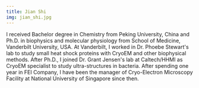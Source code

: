```yaml
---
title: Jian Shi
img: jian_shi.jpg
---
```


I received Bachelor degree in Chemistry from Peking University, China and Ph.D. in biophysics and molecular physiology from School of Medicine, Vanderbilt University, USA. At Vanderbilt, I worked in Dr. Phoebe Stewart's lab to study small heat shock proteins with CryoEM and other biophysical methods. After Ph.D., I joined Dr. Grant Jensen's lab at Caltech/HHMI as CryoEM specialist to study ultra-structures in bacteria. After spending one year in FEI Company, I have been the manager of Cryo-Electron Microscopy Facility at National University of Singapore since then. 


